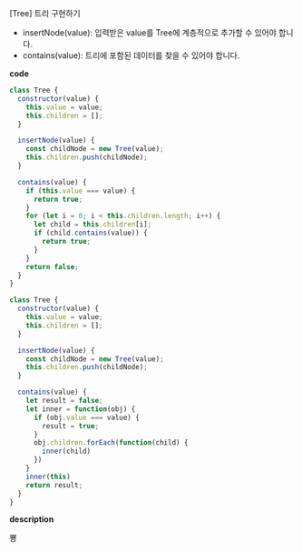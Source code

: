 <!--
파일 이름은 날짜-문제제목 (예시: 2021-03-21-완주하지못한선수.md)
-->

[Tree] 트리 구현하기

- insertNode(value): 입력받은 value를 Tree에 계층적으로 추가할 수 있어야 합니다.
- contains(value): 트리에 포함된 데이터를 찾을 수 있어야 합니다.

**code**

```js
class Tree {
  constructor(value) {
    this.value = value;
    this.children = [];
  }

  insertNode(value) {
    const childNode = new Tree(value);
    this.children.push(childNode);
  }

  contains(value) {
    if (this.value === value) {
      return true;
    }
    for (let i = 0; i < this.children.length; i++) {
      let child = this.children[i];
      if (child.contains(value)) {
        return true;
      }
    }
    return false;
  }
}
```

```js
class Tree {
  constructor(value) {
    this.value = value;
    this.children = [];
  }

  insertNode(value) {
    const childNode = new Tree(value);
    this.children.push(childNode);
  }

  contains(value) {
    let result = false;
    let inner = function(obj) {
      if (obj.value === value) {
        result = true;
      }
      obj.children.forEach(function(child) {
        inner(child)
      })
    }
    inner(this)
    return result;
  }
}
```

**description**

뿅
